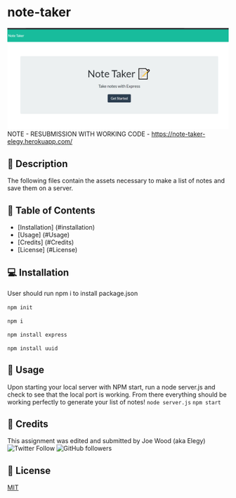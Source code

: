 # note-taker

![screenshot of home page](https://github.com/xxelegyxx/note-taker2/blob/main/Assets/Screenshot%20(69).png)
 NOTE - RESUBMISSION WITH WORKING CODE - https://note-taker-elegy.herokuapp.com/

## :newspaper: Description 
The following files contain the assets necessary to make a list of notes and save them on a server.

## :bookmark_tabs: Table of Contents 

* [Installation] (#installation)
* [Usage] (#Usage)
* [Credits] (#Credits)
* [License] (#License)

## 💻 Installation  

User should run npm i to install package.json
  
`npm init`
  
`npm i`

`npm install express`

`npm install uuid`

## :floppy_disk: Usage
Upon starting your local server with NPM start, run a node server.js and check to see that the local port is working. From there everything should be working perfectly to generate your list of notes!
`node server.js`
`npm start`

## :card_index: Credits 

This assignment was edited and submitted by Joe Wood (aka Elegy) <br>
<img alt="Twitter Follow" src="https://img.shields.io/twitter/follow/xx_elegy_xx_?label=Elegy&style=social">
<img alt="GitHub followers" src="https://img.shields.io/github/followers/xxelegyxx?label=Follow&style=social">

## :ticket: License 

[MIT](https://choosealicense.com/licenses/mit/)
